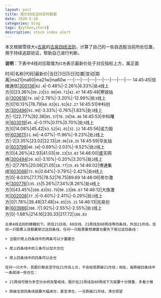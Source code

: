 ```yaml
---
layout: post
title: 股价四线法则实时数据
date: 2020-5-10
categories: blog
tags: [python,stock]
description: stock index alert
---
```



本文根据雪球大v[古泉](https://xueqiu.com/u/7148646888)的[古泉四线法则](https://xueqiu.com/7148646888/130498192)，计算了自己的一些自选股当前所处位置，用于持续追踪验证，帮助自己进行判断。

**说明**：下表中4线对应取值为`红色`表示最新价处于对应指标上方，属正面

时间|名称|代码|最新价|当日|3日|5日|位置|变动|距离|ma21|ma60|ma21w|ma60w
---|---|---|---|---|---|---|---|---
14:45:45|信维通信|[300136](https://xueqiu.com/S/SZ300136)|`62.4`|-0.48%|-2.26%|6.33%|处`4`线上方|0|23.36%|`59.23`|`53.90`|`49.71`|`42.47`
14:45:48|寒锐钴业|[300618](https://xueqiu.com/S/SZ300618)|`74.18`|-2.78%|-3.20%|-12.99%|处`3`线上方|0|10.13%|78.79|`68.83`|`61.91`|`62.27`
14:45:51|中科创达|[300496](https://xueqiu.com/S/SZ300496)|`91.99`|-3.33%|-0.76%|1.83%|处`3`线上方|-1|22.77%|92.36|`85.37`|`76.19`|`56.46`
14:45:53|中科曙光|[603019](https://xueqiu.com/S/SH603019)|`45.4`|-0.11%|0.11%|0.70%|处`3`线上方|0|14.08%|45.42|`43.52`|`41.01`|`32.12`
14:45:56|诺力股份|[603611](https://xueqiu.com/S/SH603611)|`21.66`|-4.07%|-11.96%|-9.23%|处`2`线上方|-2|3.35%|23.02|22.13|`20.96`|`18.35`
14:45:59|华友钴业|[603799](https://xueqiu.com/S/SH603799)|`40.34`|-0.69%|-2.03%|-9.52%|处`2`线上方|0|4.26%|42.93|41.03|`38.23`|`33.83`
14:46:00|盛天网络|[300494](https://xueqiu.com/S/SZ300494)|`20.02`|-3.10%|-0.20%|3.20%|处`2`线上方|-2|7.78%|20.06|21.05|`18.77`|`15.45`
14:46:02|博通集成|[603068](https://xueqiu.com/S/SH603068)|`73.91`|0.64%|-3.79%|-2.42%|处`0`线上方|0|-8.03%|77.75|78.52|76.75|89.69
14:46:06|帝尔激光|[300776](https://xueqiu.com/S/SZ300776)|`135.15`|5.26%|7.34%|8.26%|处`4`线上方|0|43.45%|`108.83`|`93.79`|`90.13`|`86.87`
14:46:12|大族激光|[002008](https://xueqiu.com/S/SZ002008)|`37.3`|-0.40%|-2.41%|-0.29%|处`2`线上方|0|1.78%|39.48|37.48|`34.85`|`35.15`
14:46:13|兆易创新|[603986](https://xueqiu.com/S/SH603986)|`200.7`|1.92%|-2.55%|-2.55%|处`1`线上方|0|-1.68%|214.16|230.33|217.72|`166.83`

```
古泉4线法则的精髓如下。抓住21日线、60日线、21周线及60周线等四条线，外加21月线，任何一只股票上涨都要穿过这四条线，任何一只股票要想爆雷也要先下穿过这四条线：

+ 当股价爬上四条线中的两条可以少量建仓

+ 爬上四条线中的三条可以加大仓位

+ 爬上四条线中的四条可以全仓

任何一只大牛，其股价都会坚守在21月线上方，不会轻易跌破21月线；相反，每跌破四条线中一条就减一些仓位：

+ 21周线可做为多空分水岭及警戒线，股价在21周线及60周线下方就要十分慎重，多看少做

+ 跌破全部四条线就要大幅减仓，甚至清仓，一旦跌破21月线，清仓观望
```